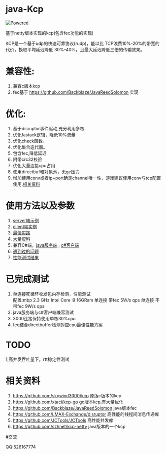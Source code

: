# java-Kcp

[![Powered][2]][1]

基于netty版本实现的kcp(包含fec功能的实现)

KCP是一个基于udp的快速可靠协议(rudp)，能以比 TCP浪费10%-20%的带宽的代价，换取平均延迟降低 30%-40%，且最大延迟降低三倍的传输效果。


[1]: https://github.com/skywind3000/kcp
[2]: http://skywind3000.github.io/word/images/kcp.svg


# 兼容性:
1. 兼容c版本kcp
2. fec基于 https://github.com/Backblaze/JavaReedSolomon 实现


# 优化:
1. 基于disruptor事件驱动,充分利用多核
2. 优化fastack逻辑，降低10%流量
3. 优化check函数。
4. 优化集合迭代器。
5. 包含fec,降低延迟
6. 附带crc32校验
7. 优化大量连接cpu占用
8. 使用directbuf和对象池，无gc压力
9. 增加使用conv或者ip+port确定channel唯一性，游戏建议使用conv与tcp配置使用,[相关资料](https://github.com/skywind3000/kcp/wiki/Cooperate-With-Tcp-Server)



# 使用方法以及参数
1. [server端示例](https://github.com/l42111996/java-Kcp/blob/master/kcp-netty/src/main/java/task.KcpRttExampleServer.java)
2. [client端实例](https://github.com/l42111996/java-Kcp/blob/master/kcp-netty/src/main/java/task.KcpRttExampleClient.java)
3. [最佳实践](https://github.com/skywind3000/kcp/wiki/KCP-Best-Practice)
4. [大量资料](https://github.com/skywind3000/kcp)
5. 兼容C#端，[java服务端](https://github.com/l42111996/java-Kcp/blob/master/kcp-netty/src/main/java/test/Kcp4sharpExampleServer.java) , [c#客户端](https://github.com/l42111996/kcp4sharp/blob/master/kcp4sharp/TestKcp.cs)
6. [遇到过的问题](https://github.com/l42111996/java-Kcp/blob/master/QA.md)
7. [性能测试结果](https://github.com/l42111996/java-Kcp/blob/master/Benchmark.md)


# 已完成测试
1. 单连接死循环收发包内存检测，性能测试  
配置:mbp 2.3 GHz Intel Core i9 16GRam
单连接 带fec 5W/s qps
单连接 不带fec  9W/s qps
2. java服务端与c#客户端兼容测试
3. 3000连接保持使用单核30%cpu
4. fec结合directbuffer检测对应cpu最佳性能方案



# TODO 
1,高并发吞吐量下，rtt稳定性测试
   
   
# 相关资料

1. https://github.com/skywind3000/kcp 原版c版本的kcp
2. https://github.com/xtaci/kcp-go go版本kcp,有大量优化
3. https://github.com/Backblaze/JavaReedSolomon java版本fec
4. https://github.com/LMAX-Exchange/disruptor 高性能的线程间消息传递库
5. https://github.com/JCTools/JCTools 高性能并发库
6. https://github.com/szhnet/kcp-netty java版本的一个kcp
   
   
#交流

QQ:526167774
   
    